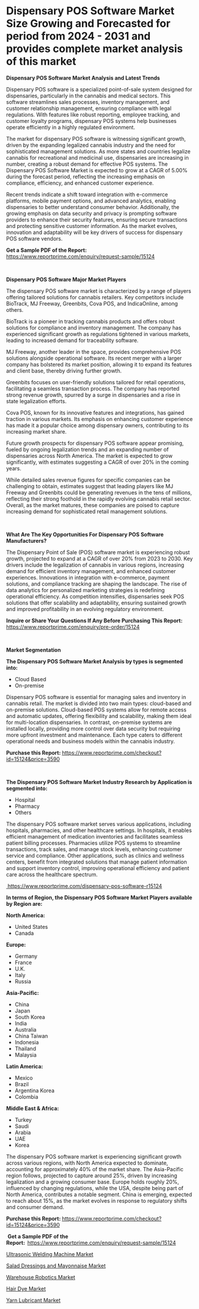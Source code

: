 <p><h1>Dispensary POS Software Market Size Growing and Forecasted for period from 2024 - 2031 and provides complete market analysis of this market</h1></p><p><strong>Dispensary POS Software Market Analysis and Latest Trends</strong></p>
<p><p>Dispensary POS software is a specialized point-of-sale system designed for dispensaries, particularly in the cannabis and medical sectors. This software streamlines sales processes, inventory management, and customer relationship management, ensuring compliance with legal regulations. With features like robust reporting, employee tracking, and customer loyalty programs, dispensary POS systems help businesses operate efficiently in a highly regulated environment.</p><p>The market for dispensary POS software is witnessing significant growth, driven by the expanding legalized cannabis industry and the need for sophisticated management solutions. As more states and countries legalize cannabis for recreational and medicinal use, dispensaries are increasing in number, creating a robust demand for effective POS systems. The Dispensary POS Software Market is expected to grow at a CAGR of 5.00% during the forecast period, reflecting the increasing emphasis on compliance, efficiency, and enhanced customer experience.</p><p>Recent trends indicate a shift toward integration with e-commerce platforms, mobile payment options, and advanced analytics, enabling dispensaries to better understand consumer behavior. Additionally, the growing emphasis on data security and privacy is prompting software providers to enhance their security features, ensuring secure transactions and protecting sensitive customer information. As the market evolves, innovation and adaptability will be key drivers of success for dispensary POS software vendors.</p></p>
<p><strong>Get a Sample PDF of the Report:&nbsp;</strong> <a href="https://www.reportprime.com/enquiry/request-sample/15124?utm_campaign=1903&utm_medium=2&utm_source=Github&utm_content=ia&utm_term=25122024&utm_id=dispensary-pos-software">https://www.reportprime.com/enquiry/request-sample/15124</a></p>
<p>&nbsp;</p>
<p><strong>Dispensary POS Software Major Market Players</strong></p>
<p><p>The dispensary POS software market is characterized by a range of players offering tailored solutions for cannabis retailers. Key competitors include BioTrack, MJ Freeway, Greenbits, Cova POS, and IndicaOnline, among others. </p><p>BioTrack is a pioneer in tracking cannabis products and offers robust solutions for compliance and inventory management. The company has experienced significant growth as regulations tightened in various markets, leading to increased demand for traceability software.</p><p>MJ Freeway, another leader in the space, provides comprehensive POS solutions alongside operational software. Its recent merger with a larger company has bolstered its market position, allowing it to expand its features and client base, thereby driving further growth.</p><p>Greenbits focuses on user-friendly solutions tailored for retail operations, facilitating a seamless transaction process. The company has reported strong revenue growth, spurred by a surge in dispensaries and a rise in state legalization efforts.</p><p>Cova POS, known for its innovative features and integrations, has gained traction in various markets. Its emphasis on enhancing customer experience has made it a popular choice among dispensary owners, contributing to its increasing market share.</p><p>Future growth prospects for dispensary POS software appear promising, fueled by ongoing legalization trends and an expanding number of dispensaries across North America. The market is expected to grow significantly, with estimates suggesting a CAGR of over 20% in the coming years.</p><p>While detailed sales revenue figures for specific companies can be challenging to obtain, estimates suggest that leading players like MJ Freeway and Greenbits could be generating revenues in the tens of millions, reflecting their strong foothold in the rapidly evolving cannabis retail sector. Overall, as the market matures, these companies are poised to capture increasing demand for sophisticated retail management solutions.</p></p>
<p>&nbsp;</p>
<p><strong>What Are The Key Opportunities For Dispensary POS Software Manufacturers?</strong></p>
<p><p>The Dispensary Point of Sale (POS) software market is experiencing robust growth, projected to expand at a CAGR of over 20% from 2023 to 2030. Key drivers include the legalization of cannabis in various regions, increasing demand for efficient inventory management, and enhanced customer experiences. Innovations in integration with e-commerce, payment solutions, and compliance tracking are shaping the landscape. The rise of data analytics for personalized marketing strategies is redefining operational efficiency. As competition intensifies, dispensaries seek POS solutions that offer scalability and adaptability, ensuring sustained growth and improved profitability in an evolving regulatory environment.</p></p>
<p><strong>Inquire or Share Your Questions If Any Before Purchasing This Report:</strong> <a href="https://www.reportprime.com/enquiry/pre-order/15124?utm_campaign=1903&utm_medium=2&utm_source=Github&utm_content=ia&utm_term=25122024&utm_id=dispensary-pos-software">https://www.reportprime.com/enquiry/pre-order/15124</a></p>
<p>&nbsp;</p>
<p><strong>Market Segmentation</strong></p>
<p><strong>The Dispensary POS Software Market Analysis by types is segmented into:</strong></p>
<p><ul><li>Cloud Based</li><li>On-premise</li></ul></p>
<p><p>Dispensary POS software is essential for managing sales and inventory in cannabis retail. The market is divided into two main types: cloud-based and on-premise solutions. Cloud-based POS systems allow for remote access and automatic updates, offering flexibility and scalability, making them ideal for multi-location dispensaries. In contrast, on-premise systems are installed locally, providing more control over data security but requiring more upfront investment and maintenance. Each type caters to different operational needs and business models within the cannabis industry.</p></p>
<p><strong>Purchase this Report:&nbsp;</strong><a href="https://www.reportprime.com/checkout?id=15124&price=3590&utm_campaign=1903&utm_medium=2&utm_source=Github&utm_content=ia&utm_term=25122024&utm_id=dispensary-pos-software">https://www.reportprime.com/checkout?id=15124&price=3590</a></p>
<p>&nbsp;</p>
<p><strong>The Dispensary POS Software Market Industry Research by Application is segmented into:</strong></p>
<p><ul><li>Hospital</li><li>Pharmacy</li><li>Others</li></ul></p>
<p><p>The dispensary POS software market serves various applications, including hospitals, pharmacies, and other healthcare settings. In hospitals, it enables efficient management of medication inventories and facilitates seamless patient billing processes. Pharmacies utilize POS systems to streamline transactions, track sales, and manage stock levels, enhancing customer service and compliance. Other applications, such as clinics and wellness centers, benefit from integrated solutions that manage patient information and support inventory control, improving operational efficiency and patient care across the healthcare spectrum.</p></p>
<p><a href="https://www.reportprime.com/dispensary-pos-software-r15124?utm_campaign=1903&utm_medium=2&utm_source=Github&utm_content=ia&utm_term=25122024&utm_id=dispensary-pos-software">&nbsp;https://www.reportprime.com/dispensary-pos-software-r15124</a></p>
<p><strong>In terms of Region, the Dispensary POS Software Market Players available by Region are:</strong></p>
<p>
    <p> <strong> North America: </strong>
        <ul>
            <li>United States</li>
            <li>Canada</li>
        </ul>
        </p> 
    <p> <strong> Europe: </strong>
        <ul>
            <li>Germany</li>
            <li>France</li>
            <li>U.K.</li>
            <li>Italy</li>
            <li>Russia</li>
        </ul>
        </p> 
    <p> <strong> Asia-Pacific: </strong>
        <ul>
            <li>China</li>
            <li>Japan</li>
            <li>South Korea</li>
            <li>India</li>
            <li>Australia</li>
            <li>China Taiwan</li>
            <li>Indonesia</li>
            <li>Thailand</li>
            <li>Malaysia</li>
        </ul>
        </p> 
    <p> <strong> Latin America: </strong>
        <ul>
            <li>Mexico</li>
            <li>Brazil</li>
            <li>Argentina Korea</li>
            <li>Colombia</li>
        </ul>
        </p> 
    <p> <strong> Middle East & Africa: </strong>
        <ul>
            <li>Turkey</li>
            <li>Saudi</li>
            <li>Arabia</li>
            <li>UAE</li>
            <li>Korea</li>
        </ul>
    </p>
    </p>
<p><p>The dispensary POS software market is experiencing significant growth across various regions, with North America expected to dominate, accounting for approximately 40% of the market share. The Asia-Pacific region follows, projected to capture around 25%, driven by increasing legalization and a growing consumer base. Europe holds roughly 20%, influenced by changing regulations, while the USA, despite being part of North America, contributes a notable segment. China is emerging, expected to reach about 15%, as the market evolves in response to regulatory shifts and consumer demand.</p></p>
<p><strong>Purchase this Report: </strong><a href="https://www.reportprime.com/checkout?id=15124&price=3590&utm_campaign=1903&utm_medium=2&utm_source=Github&utm_content=ia&utm_term=25122024&utm_id=dispensary-pos-software">https://www.reportprime.com/checkout?id=15124&price=3590</a></p>
<p>&nbsp;<strong>Get a Sample PDF of the Report:&nbsp;&nbsp;</strong><a href="https://www.reportprime.com/enquiry/request-sample/15124?utm_campaign=1903&utm_medium=2&utm_source=Github&utm_content=ia&utm_term=25122024&utm_id=dispensary-pos-software">https://www.reportprime.com/enquiry/request-sample/15124</a></p>
<p><strong></strong></p>
<p><p><a href="https://www.linkedin.com/pulse/evolvingultrasonic-welding-machine-marketdynamics-types-xuisc?utm_campaign=1903&utm_medium=2&utm_source=Github&utm_content=ia&utm_term=25122024&utm_id=dispensary-pos-software">Ultrasonic Welding Machine Market</a></p><p><a href="https://www.linkedin.com/pulse/competitive-landscape-key-trends-salad-dressings-mayonnaise-sxjfc?utm_campaign=1903&utm_medium=2&utm_source=Github&utm_content=ia&utm_term=25122024&utm_id=dispensary-pos-software">Salad Dressings and Mayonnaise Market</a></p><p><a href="https://www.linkedin.com/pulse/assessing-effect-ofcompany-thewarehouse-robotics-market-yfmtc?utm_campaign=1903&utm_medium=2&utm_source=Github&utm_content=ia&utm_term=25122024&utm_id=dispensary-pos-software">Warehouse Robotics Market</a></p><p><a href="https://www.linkedin.com/pulse/impressive-size-global-hair-dye-market-set-reach-new-heights-gq66f?utm_campaign=1903&utm_medium=2&utm_source=Github&utm_content=ia&utm_term=25122024&utm_id=dispensary-pos-software">Hair Dye Market</a></p><p><a href="https://www.linkedin.com/pulse/yarn-lubricant-market-penetration-strategies-untapped-markets-d2p9f?utm_campaign=1903&utm_medium=2&utm_source=Github&utm_content=ia&utm_term=25122024&utm_id=dispensary-pos-software">Yarn Lubricant Market</a></p></p>